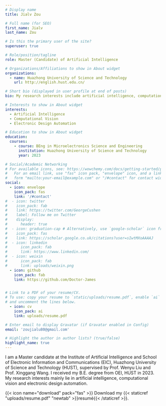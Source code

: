 ```yaml
---
# Display name
title: Jialv Zou

# Full name (for SEO)
first_name: Jialv
last_name: Zou

# Is this the primary user of the site?
superuser: true

# Role/position/tagline
role: Master (Candidate) of Artificial Intelligence

# Organizations/Affiliations to show in About widget
organizations:
  - name: Huazhong University of Science and Technology
    url: http://english.hust.edu.cn/

# Short bio (displayed in user profile at end of posts)
bio: My research interests include artificial intelligence, computational vision and electronic design automation.

# Interests to show in About widget
interests:
  - Artificial Intelligence
  - Computational Vision
  - Electronic Design Automation

# Education to show in About widget
education:
  courses:
    - course: BEng in Microelectronics Science and Engineering
      institution: Huazhong University of Science and Technology
      year: 2023

# Social/Academic Networking
# For available icons, see: https://wowchemy.com/docs/getting-started/page-builder/#icons
#   For an email link, use "fas" icon pack, "envelope" icon, and a link in the
#   form "mailto:your-email@example.com" or "/#contact" for contact widget.
social:
  - icon: envelope
    icon_pack: fas
    link: '/#contact'
#  - icon: twitter
#    icon_pack: fab
#    link: https://twitter.com/GeorgeCushen
#    label: Follow me on Twitter
#    display:
#      header: true
#  - icon: graduation-cap # Alternatively, use `google-scholar` icon from `ai` icon pack
#    icon_pack: fas
#    link: https://scholar.google.co.uk/citations?user=sIwtMXoAAAAJ
#  - icon: linkedin
#      icon_pack: fab
#      link: https://www.linkedin.com/
#  - icon: weixin
#      icon_pack: fab
#      link: uploads/weixin.png
  - icon: github
    icon_pack: fab
    link: https://github.com/Doctor-James


# Link to a PDF of your resume/CV.
# To use: copy your resume to `static/uploads/resume.pdf`, enable `ai` icons in `params.yaml`,
# and uncomment the lines below.
  - icon: cv
    icon_pack: ai
    link: uploads/resume.pdf

# Enter email to display Gravatar (if Gravatar enabled in Config)
email: 'zoujialu80@gmail.com'

# Highlight the author in author lists? (true/false)
highlight_name: true
---
```


I am a Master candidate at the Institute of Artificial Intelligence and School of Electronic Information and Communications (EIC), Huazhong University of Science and Technology (HUST), supervised by Prof. Wenyu Liu and Prof. Xinggang Wang. I received my B.E. degree from OEI, HUST in 2023. My research interests mainly lie in artificial intelligence, computational vision and electronic design automation.

{{< icon name="download" pack="fas" >}} Download my {{< staticref "uploads/resume.pdf" "newtab" >}}resumé{{< /staticref >}}.
